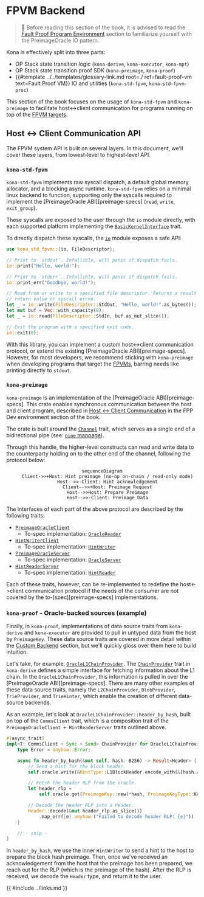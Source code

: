 # FPVM Backend

> 📖 Before reading this section of the book, it is advised to read the [Fault Proof Program Environment](../fpp-dev/env.md)
> section to familiarize yourself with the PreimageOracle IO pattern.

Kona is effectively split into three parts:

- OP Stack state transition logic (`kona-derive`, `kona-executor`, `kona-mpt`)
- OP Stack state transition proof SDK (`kona-preimage`, `kona-proof`)
- {{#template ../../templates/glossary-link.md root=./ ref=fault-proof-vm text=Fault Proof VM}} IO and utilities
  (`kona-std-fpvm`, `kona-std-fpvm-proc`)

This section of the book focuses on the usage of `kona-std-fpvm` and `kona-preimage` to facilitate host<->client
communication for programs running on top of the [FPVM targets](../fpp-dev/env.md).

## Host <-> Client Communication API

The FPVM system API is built on several layers. In this document, we'll cover these layers, from lowest-level to
highest-level API.

### `kona-std-fpvm`

`kona-std-fpvm` implements raw syscall dispatch, a default global memory allocator, and a blocking async runtime.
`kona-std-fpvm` relies on a minimal linux backend to function, supporting only the syscalls required to implement the
[PreimageOracle ABI][preimage-specs] (`read`, `write`, `exit_group`).

These syscalls are exposed to the user through the `io` module directly, with each supported platform implementing the
[`BasicKernelInterface`](https://docs.rs/kona-std-fpvm/latest/kona_std_fpvm/trait.BasicKernelInterface.html) trait.

To directly dispatch these syscalls, the [`io`](https://docs.rs/kona-std-fpvm/latest/kona_std_fpvm/io/index.html) module
exposes a safe API:

```rs
use kona_std_fpvm::{io, FileDescriptor};

// Print to `stdout`. Infallible, will panic if dispatch fails.
io::print("Hello, world!");

// Print to `stderr`. Infallible, will panic if dispatch fails.
io::print_err("Goodbye, world!");

// Read from or write to a specified file descriptor. Returns a result with the
// return value or syscall errno.
let _ = io::write(FileDescriptor::StdOut, "Hello, world!".as_bytes());
let mut buf = Vec::with_capacity(8);
let _ = io::read(FileDescriptor::StdIn, buf.as_mut_slice());

// Exit the program with a specified exit code.
io::exit(0);
```

With this library, you can implement a custom host<->client communication protocol, or extend the existing
[PreimageOracle ABI][preimage-specs]. However, for most developers, we recommend sticking with `kona-preimage`
when developing programs that target the [FPVMs](../fpp-dev/env.md), barring needs like printing directly to
`stdout`.

### `kona-preimage`

`kona-preimage` is an implementation of the [PreimageOracle ABI][preimage-specs]. This crate enables synchronous
communication between the host and client program, described in
[Host <-> Client Communication](../fpp-dev/env.md#host---client-communication) in the FPP Dev environment section of the
book.

The crate is built around the [`Channel`](https://docs.rs/kona-preimage/latest/kona_preimage/trait.Channel.html) trait,
which serves as a single end of a bidirectional pipe (see: [`pipe` manpage](https://man7.org/linux/man-pages/man2/pipe.2.html)).

Through this handle, the higher-level constructs can read and write data to the counterparty holding on to the other end
of the channel, following the protocol below:

<center>

```mermaid
sequenceDiagram
    Client->>+Host: Hint preimage (no-op on-chain / read-only mode)
    Host-->>-Client: Hint acknowledgement
    Client-->>+Host: Preimage Request
    Host-->>Host: Prepare Preimage
    Host-->>-Client: Preimage Data
```

</center>

The interfaces of each part of the above protocol are described by the following traits:

- [`PreimageOracleClient`](https://docs.rs/kona-preimage/latest/kona_preimage/trait.PreimageOracleClient.html)
  - To-spec implementation: [`OracleReader`](https://docs.rs/kona-preimage/latest/kona_preimage/struct.OracleReader.html)
- [`HintWriterClient`](https://docs.rs/kona-preimage/latest/kona_preimage/trait.HintWriterClient.html)
  - To-spec implementation: [`HintWriter`](https://docs.rs/kona-preimage/latest/kona_preimage/struct.HintWriter.html)
- [`PreimageOracleServer`](https://docs.rs/kona-preimage/latest/kona_preimage/trait.PreimageOracleServer.html)
  - To-spec implementation: [`OracleServer`](https://docs.rs/kona-preimage/latest/kona_preimage/struct.OracleServer.html)
- [`HintReaderServer`](https://docs.rs/kona-preimage/latest/kona_preimage/trait.HintReaderServer.html)
  - To-spec implementation: [`HintReader`](https://docs.rs/kona-preimage/latest/kona_preimage/struct.HintReader.html)

Each of these traits, however, can be re-implemented to redefine the host<->client communication protocol if the needs
of the consumer are not covered by the to-[spec][preimage-specs] implementations.

### `kona-proof` - Oracle-backed sources (example)

Finally, in `kona-proof`, implementations of data source traits from `kona-derive` and `kona-executor` are provided
to pull in untyped data from the host by `PreimageKey`. These data source traits are covered in more detail within
the [Custom Backend](./custom-backend.md) section, but we'll quickly gloss over them here to build intuition.

Let's take, for example, [`OracleL1ChainProvider`](https://github.com/op-rs/kona/blob/40a8d7ec3def4a1eeb26492a1e4338d8b032e428/bin/client/src/l1/chain_provider.rs#L16-L23).
The [`ChainProvider`](https://docs.rs/kona-derive/latest/kona_derive/traits/trait.ChainProvider.html) trait in `kona-derive`
defines a simple interface for fetching information about the L1 chain. In the `OracleL1ChainProvider`, this information
is pulled in over the [PreimageOracle ABI][preimage-specs]. There are many other examples of these data source traits,
namely the `L2ChainProvider`, `BlobProvider`, `TrieProvider`, and `TrieHinter`, which enable the creation of different
data-source backends.

As an example, let's look at `OracleL1ChainProvider::header_by_hash`, built on top of the `CommsClient` trait, which
is a composition trait of the `PreimageOracleClient + HintReaderServer` traits outlined above.

```rs
#[async_trait]
impl<T: CommsClient + Sync + Send> ChainProvider for OracleL1ChainProvider<T> {
    type Error = anyhow::Error;

    async fn header_by_hash(&mut self, hash: B256) -> Result<Header> {
        // Send a hint for the block header.
        self.oracle.write(&HintType::L1BlockHeader.encode_with(&[hash.as_ref()])).await?;

        // Fetch the header RLP from the oracle.
        let header_rlp =
            self.oracle.get(PreimageKey::new(*hash, PreimageKeyType::Keccak256)).await?;

        // Decode the header RLP into a Header.
        Header::decode(&mut header_rlp.as_slice())
            .map_err(|e| anyhow!("Failed to decode header RLP: {e}"))
    }

    // - snip -
}
```

In `header_by_hash`, we use the inner `HintWriter` to send a hint to the host to prepare the block hash preimage.
Then, once we've received an acknowledgement from the host that the preimage has been prepared, we reach out for
the RLP (which is the preimage of the hash). After the RLP is received, we decode the `Header` type, and return
it to the user.

{{ #include ../links.md }}
